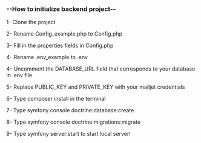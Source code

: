 ### --How to initialize backend project-- ###

1- Clone the project

2- Rename Config_example.php to Config.php

3- Fill in the properties fields in Config.php

4- Rename .env_example to .env

4- Uncomment the DATABASE_URL field that corresponds to your database in .env file

5- Replace PUBLIC_KEY and PRIVATE_KEY with your mailjet credentials

6- Type composer install in the terminal

7- Type symfony console doctrine:database:create

8- Type symfony console doctrine:migrations:migrate

9- Type symfony server:start to start local server!